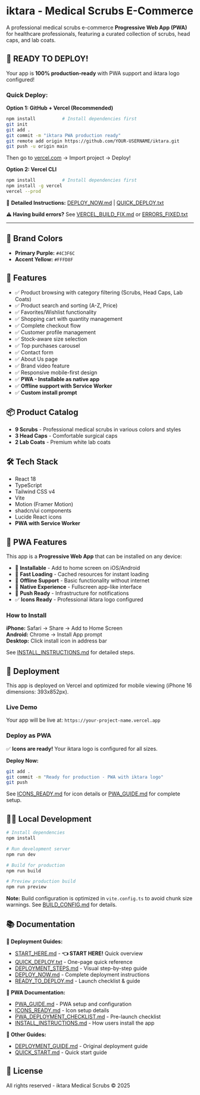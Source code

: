 # iktara - Medical Scrubs E-Commerce

A professional medical scrubs e-commerce **Progressive Web App (PWA)** for healthcare professionals, featuring a curated collection of scrubs, head caps, and lab coats.

## 🚀 READY TO DEPLOY!

Your app is **100% production-ready** with PWA support and iktara logo configured!

### Quick Deploy:

**Option 1: GitHub + Vercel (Recommended)**
```bash
npm install          # Install dependencies first
git init
git add .
git commit -m "iktara PWA production ready"
git remote add origin https://github.com/YOUR-USERNAME/iktara.git
git push -u origin main
```
Then go to [vercel.com](https://vercel.com) → Import project → Deploy!

**Option 2: Vercel CLI**
```bash
npm install          # Install dependencies first
npm install -g vercel
vercel --prod
```

📖 **Detailed Instructions:** [DEPLOY_NOW.md](./DEPLOY_NOW.md) | [QUICK_DEPLOY.txt](./QUICK_DEPLOY.txt)

**⚠️ Having build errors?** See [VERCEL_BUILD_FIX.md](./VERCEL_BUILD_FIX.md) or [ERRORS_FIXED.txt](./ERRORS_FIXED.txt)

---

## 🎨 Brand Colors

- **Primary Purple:** `#4C3F6C`
- **Accent Yellow:** `#FFFD8F`

## 🚀 Features

- ✅ Product browsing with category filtering (Scrubs, Head Caps, Lab Coats)
- ✅ Product search and sorting (A-Z, Price)
- ✅ Favorites/Wishlist functionality
- ✅ Shopping cart with quantity management
- ✅ Complete checkout flow
- ✅ Customer profile management
- ✅ Stock-aware size selection
- ✅ Top purchases carousel
- ✅ Contact form
- ✅ About Us page
- ✅ Brand video feature
- ✅ Responsive mobile-first design
- ✅ **PWA - Installable as native app**
- ✅ **Offline support with Service Worker**
- ✅ **Custom install prompt**

## 📦 Product Catalog

- **9 Scrubs** - Professional medical scrubs in various colors and styles
- **3 Head Caps** - Comfortable surgical caps
- **2 Lab Coats** - Premium white lab coats

## 🛠️ Tech Stack

- React 18
- TypeScript
- Tailwind CSS v4
- Vite
- Motion (Framer Motion)
- shadcn/ui components
- Lucide React icons
- **PWA with Service Worker**

## 📱 PWA Features

This app is a **Progressive Web App** that can be installed on any device:

- 📲 **Installable** - Add to home screen on iOS/Android
- 🚀 **Fast Loading** - Cached resources for instant loading
- 💾 **Offline Support** - Basic functionality without internet
- 🎯 **Native Experience** - Fullscreen app-like interface
- 🔔 **Push Ready** - Infrastructure for notifications
- ✅ **Icons Ready** - Professional iktara logo configured

### How to Install

**iPhone:** Safari → Share → Add to Home Screen  
**Android:** Chrome → Install App prompt  
**Desktop:** Click install icon in address bar

See [INSTALL_INSTRUCTIONS.md](./INSTALL_INSTRUCTIONS.md) for detailed steps.

## 📱 Deployment

This app is deployed on Vercel and optimized for mobile viewing (iPhone 16 dimensions: 393x852px).

### Live Demo
Your app will be live at: `https://your-project-name.vercel.app`

### Deploy as PWA

✅ **Icons are ready!** Your iktara logo is configured for all sizes.

**Deploy Now:**
```bash
git add .
git commit -m "Ready for production - PWA with iktara logo"
git push
```

See [ICONS_READY.md](./ICONS_READY.md) for icon details or [PWA_GUIDE.md](./PWA_GUIDE.md) for complete setup.

## 🧑‍💻 Local Development

```bash
# Install dependencies
npm install

# Run development server
npm run dev

# Build for production
npm run build

# Preview production build
npm run preview
```

**Note:** Build configuration is optimized in `vite.config.ts` to avoid chunk size warnings. See [BUILD_CONFIG.md](./BUILD_CONFIG.md) for details.

## 📚 Documentation

**🚀 Deployment Guides:**
- [START_HERE.md](./START_HERE.md) - **👈 START HERE!** Quick overview
- [QUICK_DEPLOY.txt](./QUICK_DEPLOY.txt) - One-page quick reference
- [DEPLOYMENT_STEPS.md](./DEPLOYMENT_STEPS.md) - Visual step-by-step guide
- [DEPLOY_NOW.md](./DEPLOY_NOW.md) - Complete deployment instructions
- [READY_TO_DEPLOY.md](./READY_TO_DEPLOY.md) - Launch checklist & guide

**📱 PWA Documentation:**
- [PWA_GUIDE.md](./PWA_GUIDE.md) - PWA setup and configuration
- [ICONS_READY.md](./ICONS_READY.md) - Icon setup details
- [PWA_DEPLOYMENT_CHECKLIST.md](./PWA_DEPLOYMENT_CHECKLIST.md) - Pre-launch checklist
- [INSTALL_INSTRUCTIONS.md](./INSTALL_INSTRUCTIONS.md) - How users install the app

**📖 Other Guides:**
- [DEPLOYMENT_GUIDE.md](./DEPLOYMENT_GUIDE.md) - Original deployment guide
- [QUICK_START.md](./QUICK_START.md) - Quick start guide

## 📄 License

All rights reserved - iktara Medical Scrubs © 2025